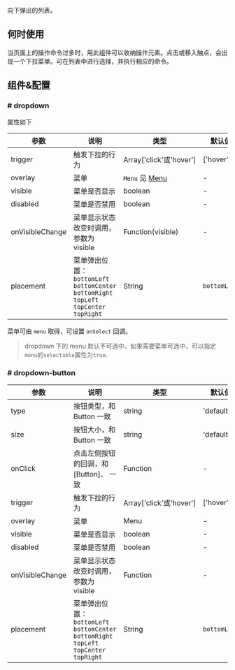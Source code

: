 
向下弹出的列表。

## 何时使用

当页面上的操作命令过多时，用此组件可以收纳操作元素。点击或移入触点，会出现一个下拉菜单。可在列表中进行选择，并执行相应的命令。

## 组件&配置

### # dropdown

属性如下

| 参数        | 说明             | 类型               | 默认值       |
|-------------|------------------|--------------------|--------------|
| trigger     | 触发下拉的行为   | Array['click'或'hover'] | ['hover']        |
| overlay     | 菜单         | `Menu` 见 [Menu](#/Navigation/Menu) | -     |
| visible     | 菜单是否显示 | boolean   | -           |
| disabled    | 菜单是否禁用 | boolean   | -           |
| onVisibleChange  | 菜单显示状态改变时调用，参数为 visible | Function(visible) | - |
| placement | 菜单弹出位置：`bottomLeft` `bottomCenter` `bottomRight` `topLeft` `topCenter` `topRight` | String | `bottomLeft` |

菜单可由 `menu` 取得，可设置 `onSelect` 回调。

> dropdown 下的 menu 默认不可选中。如果需要菜单可选中，可以指定 `menu`的`selectable`属性为`true`.

### # dropdown-button

| 参数        | 说明             | 类型               | 默认值       |
|-------------|------------------|--------------------|--------------|
| type        | 按钮类型，和 Button 一致 | string | 'default' |
| size        | 按钮大小，和 Button 一致 | string | 'default' |
| onClick     | 点击左侧按钮的回调，和 [Button]、 一致 | Function   | - |
| trigger     | 触发下拉的行为   | Array['click'或'hover'] | ['hover']        |
| overlay     | 菜单         | Menu | -     |
| visible     | 菜单是否显示 | boolean   | -           |
| disabled    | 菜单是否禁用 | boolean   | -           |
| onVisibleChange  | 菜单显示状态改变时调用，参数为 visible | Function | - |
| placement | 菜单弹出位置：`bottomLeft` `bottomCenter` `bottomRight` `topLeft` `topCenter` `topRight` | String | `bottomLeft` |
